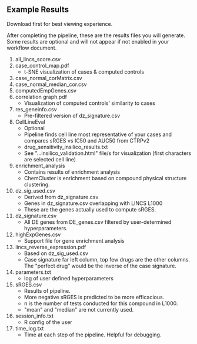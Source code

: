 ## Example Results

Download first for best viewing experience.

After completing the pipeline, these are the results files you will generate. Some results are optional and will not appear if not enabled in your workflow document.

1. all_lincs_score.csv
2. case_control_map.pdf
     - t-SNE visualization of cases & computed controls
3. case_normal_corMatrix.csv
4. case_normal_median_cor.csv
5. computedEmpGenes.csv
6. correlation graph.pdf
     - Visualization of computed controls' similarity to cases
7. res_geneinfo.csv
     - Pre-filtered version of dz_signature.csv
8. CellLineEval
     - Optional
     - Pipeline finds cell line most representative of your cases and compares sRGES vs IC50 and AUC50 from CTRPv2
     - drug_sensitivity_insilico_results.txt
     - See "...insilico_validation.html" file/s for visualization (first characters are selected cell line)
9. enrichment_analysis
     - Contains results of enrichment analysis
     - ChemCluster is enrichment based on compound physical structure clustering.
10. dz_sig_used.csv
     - Derived from dz_signature.csv
     - Genes in dz_signature.csv overlapping with LINCS L1000
     - These are the genes actually used to compute sRGES.
11. dz_signature.csv
     - All DE genes from DE_genes.csv filtered by user-determined hyperparameters.
12. highExpGenes.csv
     - Support file for gene enrichment analysis
13. lincs_reverse_expression.pdf
     - Based on dz_sig_used.csv
     - Case signature far left column, top few drugs are the other columns. The "perfect drug" would be the inverse of the case signature.
14. parameters.txt
     - log of user defined hyperparameters 
15. sRGES.csv
     - Results of pipeline. 
     - More negative sRGES is predicted to be more efficacious.
     - n is the number of tests conducted for this compound in L1000.
     - "mean" and "median" are not currently used.
16. session_info.txt
     - R config of the user
17. time_log.txt
     - Time at each step of the pipeline. Helpful for debugging.
